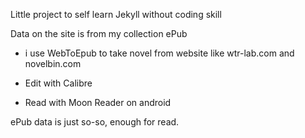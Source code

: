 Little project to self learn Jekyll without coding skill

Data on the site is from my collection ePub

- i use WebToEpub to take novel from website like wtr-lab.com and novelbin.com

- Edit with Calibre

- Read with Moon Reader on android

ePub data is just so-so, enough for read.